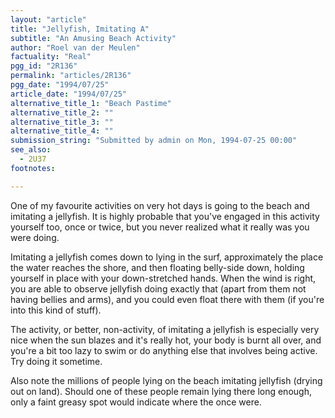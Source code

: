 ```yaml
---
layout: "article"
title: "Jellyfish, Imitating A"
subtitle: "An Amusing Beach Activity"
author: "Roel van der Meulen"
factuality: "Real"
pgg_id: "2R136"
permalink: "articles/2R136"
pgg_date: "1994/07/25"
article_date: "1994/07/25"
alternative_title_1: "Beach Pastime"
alternative_title_2: ""
alternative_title_3: ""
alternative_title_4: ""
submission_string: "Submitted by admin on Mon, 1994-07-25 00:00"
see_also:
  - 2U37
footnotes: 

---
```

<div>
<p>One of my favourite activities on very hot days is going to the beach and imitating a jellyfish. It is highly probable that you've engaged in this activity yourself too, once or twice, but you never realized what it really was you were doing.</p>
<p>Imitating a jellyfish comes down to lying in the surf, approximately the place the water reaches the shore, and then floating belly-side down, holding yourself in place with your down-stretched hands. When the wind is right, you are able to observe jellyfish doing exactly that (apart from them not having bellies and arms), and you could even float there with them (if you're into this kind of stuff).</p>
<p>The activity, or better, non-activity, of imitating a jellyfish is especially very nice when the sun blazes and it's really hot, your body is burnt all over, and you're a bit too lazy to swim or do anything else that involves being active. Try doing it sometime.</p>
<p>Also note the millions of people lying on the beach imitating jellyfish (drying out on land). Should one of these people remain lying there long enough, only a faint greasy spot would indicate where the once were.</p>
</div>

